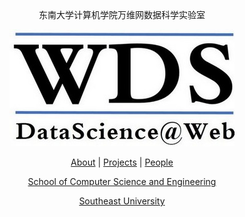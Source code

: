 <br/>
<br/>
<br/>

<center>东南大学计算机学院万维网数据科学实验室

![](./image/wds_en.jpg)

[About](./about/)   |   [Projects](./projects/)   |   [People](./people/) 


[School of Computer Science and Engineering](http://cse.seu.edu.cn)

[Southeast University](http://www.seu.edu.cn)

</center>
















